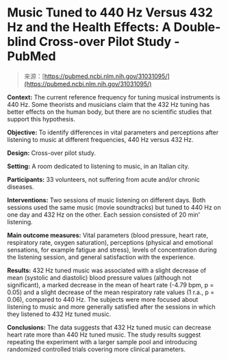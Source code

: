 <!--yml
category: 未分类
date: 2024-05-27 14:52:56
-->

# Music Tuned to 440 Hz Versus 432 Hz and the Health Effects: A Double-blind Cross-over Pilot Study - PubMed

> 来源：[https://pubmed.ncbi.nlm.nih.gov/31031095/](https://pubmed.ncbi.nlm.nih.gov/31031095/)

**Context:** The current reference frequency for tuning musical instruments is 440 Hz. Some theorists and musicians claim that the 432 Hz tuning has better effects on the human body, but there are no scientific studies that support this hypothesis.

**Objective:** To identify differences in vital parameters and perceptions after listening to music at different frequencies, 440 Hz versus 432 Hz.

**Design:** Cross-over pilot study.

**Setting:** A room dedicated to listening to music, in an Italian city.

**Participants:** 33 volunteers, not suffering from acute and/or chronic diseases.

**Interventions:** Two sessions of music listening on different days. Both sessions used the same music (movie soundtracks) but tuned to 440 Hz on one day and 432 Hz on the other. Each session consisted of 20 min' listening.

**Main outcome measures:** Vital parameters (blood pressure, heart rate, respiratory rate, oxygen saturation), perceptions (physical and emotional sensations, for example fatigue and stress), levels of concentration during the listening session, and general satisfaction with the experience.

**Results:** 432 Hz tuned music was associated with a slight decrease of mean (systolic and diastolic) blood pressure values (although not significant), a marked decrease in the mean of heart rate (-4.79 bpm, p = 0.05) and a slight decrease of the mean respiratory rate values (1 r.a., p = 0.06), compared to 440 Hz. The subjects were more focused about listening to music and more generally satisfied after the sessions in which they listened to 432 Hz tuned music.

**Conclusions:** The data suggests that 432 Hz tuned music can decrease heart rate more than 440 Hz tuned music. The study results suggest repeating the experiment with a larger sample pool and introducing randomized controlled trials covering more clinical parameters.